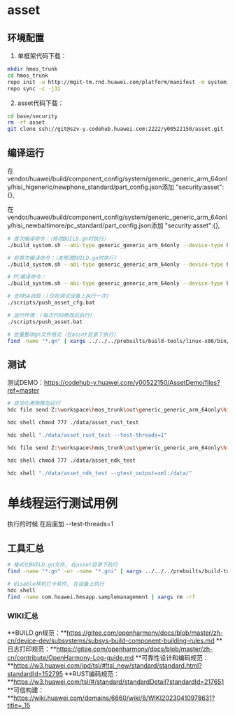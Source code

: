 # asset

## 环境配置
1. 单框架代码下载：
```bash
mkdir hmos_trunk
cd hmos_trunk
repo init -u http://mgit-tm.rnd.huawei.com/platform/manifest -m system_general.xml -b hmos_trunk --repo-branch=stable --no-repo-verify --repo-branch=stable_py3
repo sync -c -j32
```

2. asset代码下载：
```bash
cd base/security
rm -rf asset
git clone ssh://git@szv-y.codehub.huawei.com:2222/y00522150/asset.git
```

## 编译运行
在vendor/huawei/build/component_config/system/generic_generic_arm_64only/hisi_higeneric/newphone_standard/part_config.json添加
"security:asset":{},

在vendor/huawei/build/component_config/system/generic_generic_arm_64only/hisi_newbaltimore/pc_standard/part_config.json添加
"security:asset":{},

```bash
# 首次编译命令：（修改BUILD.gn时执行）
./build_system.sh --abi-type generic_generic_arm_64only --device-type hisi_higeneric_newphone_standard --ccache --build-variant root --build-target out/generic_generic_arm_64only/hisi_higeneric_newphone_standard/build_configs/security/asset:asset --build-target asset_test

# 非首次编译命令：（未修改BUILD.gn时执行）
./build_system.sh --abi-type generic_generic_arm_64only --device-type hisi_higeneric_newphone_standard --ccache --build-variant root --build-target out/generic_generic_arm_64only/hisi_higeneric_newphone_standard/build_configs/security/asset:asset --build-target asset_test --fast-rebuild

# PC编译命令：
./build_system.sh --abi-type generic_generic_arm_64only --device-type hisi_newbaltimore_pc_standard --ccache --build-variant root --build-target out/generic_generic_arm_64only/hisi_newbaltimore_pc_standard/build_configs/security/asset:asset --build-target asset_test

# 支持SA自启：(仅在调试设备上执行一次)
./scripts/push_asset_cfg.bat

# 运行环境：(每次代码修改后执行)
./scripts/push_asset.bat

# 批量整改gn文件格式（在asset目录下执行）
find -name "*.gn" | xargs ../../../prebuilts/build-tools/linux-x86/bin/gn format
```

## 测试
测试DEMO：https://codehub-y.huawei.com/y00522150/AssetDemo/files?ref=master

```bash
# 自动化用例推包运行
hdc file send Z:\workspace\hmos_trunk\out\generic_generic_arm_64only\hisi_higeneric_newphone_standard\tests\unittest\asset\asset_UT_test\asset_rust_test ./data/

hdc shell chmod 777 ./data/asset_rust_test

hdc shell "./data/asset_rust_test --test-threads=1"

hdc file send Z:\workspace\hmos_trunk\out\generic_generic_arm_64only\hisi_higeneric_newphone_standard\tests\unittest\asset\asset_UT_test\asset_ndk_test ./data/

hdc shell chmod 777 ./data/asset_ndk_test

hdc shell "./data/asset_ndk_test --gtest_output=xml:/data/"
```

# 单线程运行测试用例
执行的时候 在后面加 --test-threads=1

## 工具汇总
```bash
# 格式化BUILD.gn文件, 在asset目录下执行
find -name "*.gn" -or -name "*.gni" | xargs ../../../prebuilts/build-tools/linux-x86/bin/gn format

# disable样机打卡软件, 在设备上执行
hdc shell
find -name com.huawei.hmsapp.samplemanagement | xargs rm -rf
```

### WIKI汇总
**BUILD.gn规范：**https://gitee.com/openharmony/docs/blob/master/zh-cn/device-dev/subsystems/subsys-build-component-building-rules.md
**日志打印规范：**https://gitee.com/openharmony/docs/blob/master/zh-cn/contribute/OpenHarmony-Log-guide.md
**可靠性设计和编码规范：**https://w3.huawei.com/ipd/tsl/#!tsl_new/standard/standard.html?standardId=152795
**RUST编码规范：**https://w3.huawei.com/tsl/#/standard/standardDetail?standardId=217651
**可信构建：**https://wiki.huawei.com/domains/6660/wiki/8/WIKI20230410978631?title=_15